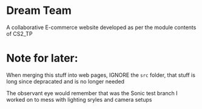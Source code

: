 # Dream Team  

A collaborative E-commerce website developed as per the module contents of CS2_TP


# Note for later: 
When merging this stuff into web pages, IGNORE the ``src`` folder, that stuff is long since depracated and is no longer needed

The observant eye would remember that was the Sonic test branch I worked on to mess with lighting sryles and camera setups
